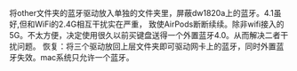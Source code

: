 将other文件夹的蓝牙驱动放入单独的文件夹里，屏蔽dw1820a上的蓝牙。4.1虽好,但和WiFi的2.4G相互干扰实在严重，
致使AirPods断断续续。除非wifi接入的5G。不太方便，决定使用很久以前买键盘送得一个外置蓝牙4.0。从而解决二者干扰问题。
恢复：将三个驱动放回上层文件夹即可驱动网卡上的蓝牙，同时外置蓝牙失效。mac系统只允许一个蓝牙。
